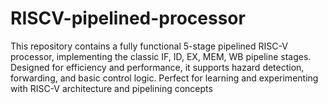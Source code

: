# RISCV-pipelined-processor
This repository contains a fully functional 5-stage pipelined RISC-V processor, implementing the classic IF, ID, EX, MEM, WB pipeline stages. Designed for efficiency and performance, it supports hazard detection, forwarding, and basic control logic. Perfect for learning and experimenting with RISC-V architecture and pipelining concepts
